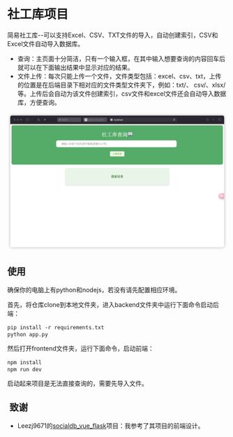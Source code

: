 # 社工库项目
简易社工库--可以支持Excel、CSV、TXT文件的导入，自动创建索引，CSV和Excel文件自动导入数据库。

- 查询：主页面十分简洁，只有一个输入框，在其中输入想要查询的内容回车后就可以在下面输出结果中显示对应的结果。
- 文件上传：每次只能上传一个文件，文件类型包括：excel、csv、txt，上传的位置是在后端目录下相对应的文件类型文件夹下，例如：txt/、 csv/、xlsx/ 等。上传后会自动为该文件创建索引，csv文件和excel文件还会自动导入数据库，方便查询。

![page1](static/page1.png)

## 使用

确保你的电脑上有python和nodejs，若没有请先配置相应环境。

首先，将仓库clone到本地文件夹，进入backend文件夹中运行下面命令启动后端：

```shell
pip install -r requirements.txt
python app.py
```
然后打开frontend文件夹，运行下面命令，启动前端：

```shell
npm install
npm run dev
```

启动起来项目是无法直接查询的，需要先导入文件。

##  致谢

- Leezj9671的[socialdb_vue_flask](https://github.com/Leezj9671/socialdb_vue_flask)项目：我参考了其项目的前端设计。
